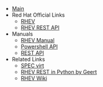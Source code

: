   * [Main](Main.md)
  * Red Hat Official Links
    * [RHEV](http://redhat.com/rhev)
    * [RHEV REST API](https://fedorahosted.org/rhevm-api/)
  * Manuals
    * [RHEV Manual](http://docs.redhat.com/docs/en-US/Red_Hat_Enterprise_Virtualization_for_Desktops/index.html)
    * [Powershell API](http://docs.redhat.com/docs/en-US/Red_Hat_Enterprise_Virtualization_for_Desktops/2.2/html/API_Guide/index.html)
    * [REST API](http://markmc.fedorapeople.org/rhevm-api/en-US/html/index.html)
  * Related Links
    * [SPEC virt](http://www.spec.org/virt_sc2010/results/specvirt_sc2010_perf.html)
    * [RHEV REST in Python by Geert](http://bitbucket.org/geertj/python-rhev)
    * [RHEV Wiki](http://rhev-wiki.org/)